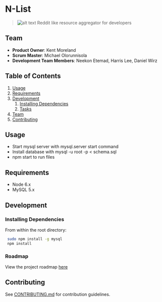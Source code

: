 # N-List
> ![alt text](https://github.com/michaelolo24/N-List/blob/master/client/style/images/n-list-logo_125.png "Logo Title Text 1")
> Reddit like resource aggregator for developers

## Team

  - __Product Owner__: Kent Moreland
  - __Scrum Master__: Michael Olorunnisola
  - __Development Team Members__: Neekon Etemad, Harris Lee, Daniel Wirz

## Table of Contents

1. [Usage](#Usage)
1. [Requirements](#requirements)
1. [Development](#development)
    1. [Installing Dependencies](#installing-dependencies)
    1. [Tasks](#tasks)
1. [Team](#team)
1. [Contributing](#contributing)

## Usage

- Start mysql server with mysql.server start command
- Install database with mysql -u root -p < schema.sql
- npm start to run files

## Requirements

- Node 6.x
- MySQL 5.x


## Development

### Installing Dependencies

From within the root directory:

```sh
 sudo npm install -g mysql
 npm install
```

### Roadmap

View the project roadmap [here](LINK_TO_PROJECT_ISSUES)


## Contributing

See [CONTRIBUTING.md](CONTRIBUTING.md) for contribution guidelines.
